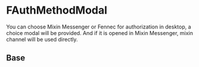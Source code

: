 # FAuthMethodModal

You can choose Mixin Messenger or Fennec for authorization in desktop, a choice modal will be provided. And if it is opened in Mixin Messenger, mixin channel will be used directly.

## Base

<example file="f-auth-method-modal/basic" />
